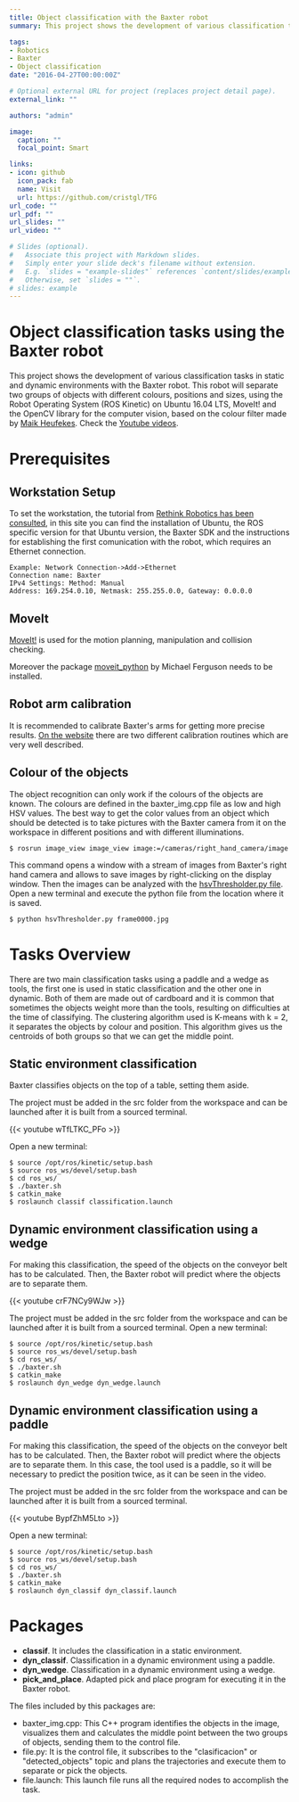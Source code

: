 ```yaml
---
title: Object classification with the Baxter robot
summary: This project shows the development of various classification tasks in static and dynamic environments with the Baxter robot based on color, using also a conveyor where pieces are transported to be classified in real time.

tags:
- Robotics
- Baxter
- Object classification
date: "2016-04-27T00:00:00Z"

# Optional external URL for project (replaces project detail page).
external_link: ""

authors: "admin"

image:
  caption: ""
  focal_point: Smart

links:
- icon: github
  icon_pack: fab
  name: Visit
  url: https://github.com/cristgl/TFG
url_code: ""
url_pdf: ""
url_slides: ""
url_video: ""

# Slides (optional).
#   Associate this project with Markdown slides.
#   Simply enter your slide deck's filename without extension.
#   E.g. `slides = "example-slides"` references `content/slides/example-slides.md`.
#   Otherwise, set `slides = ""`.
# slides: example
---
```


# Object classification tasks using the Baxter robot
This project shows the development of various classification tasks in static and dynamic environments with the Baxter robot. This robot will separate two groups of objects with different colours, positions and sizes, using the Robot Operating System (ROS Kinetic) on Ubuntu 16.04 LTS, MoveIt! and the OpenCV library for the computer vision, based on the colour filter made by [Maik Heufekes](https://github.com/cvr-lab/baxter_pick_and_place). Check the [Youtube videos](https://www.youtube.com/channel/UC9pq0ErS5dWzlCzpUrRdZlg/videos?view_as=subscriber).
 
# Prerequisites

   ## Workstation Setup

To set the workstation, the tutorial from [Rethink Robotics has been consulted](http://sdk.rethinkrobotics.com/wiki/Workstation_Setup), in this site you can find the installation of Ubuntu, the ROS specific version for that Ubuntu version, the Baxter SDK and the instructions for establishing the first comunication with the robot, which requires an Ethernet connection.

    Example: Network Connection->Add->Ethernet
    Connection name: Baxter
    IPv4 Settings: Method: Manual
    Address: 169.254.0.10, Netmask: 255.255.0.0, Gateway: 0.0.0.0
   
   ## MoveIt

   [MoveIt!](http://sdk.rethinkrobotics.com/wiki/MoveIt_Tutorial) is used for the motion planning, manipulation and collision checking.
   
   Moreover the package [moveit_python](https://github.com/mikeferguson/moveit_python) by Michael Ferguson needs to be installed.
   
   ## Robot arm calibration

   It is recommended to calibrate Baxter's arms for getting more precise results. [On the website](http://sdk.rethinkrobotics.com/wiki/Arm_Calibration) there are two different calibration routines which are very well described.
   
   ## Colour of the objects

   The object recognition can only work if the colours of the objects are known. The colours are defined in the baxter_img.cpp file as low and high HSV values. The best way to get the color values from an object which should be detected is to take pictures with the Baxter camera from it on the workspace in different positions and with different illuminations. 

    $ rosrun image_view image_view image:=/cameras/right_hand_camera/image

   This command opens a window with a stream of images from Baxter's right hand camera and allows to save images by right-clicking on the display window.
    Then the images can be analyzed with the [hsvThresholder.py file](https://github.com/saurabheights/IPExperimentTools/tree/master/AnalyzeHSV). Open a new terminal and execute the python file from the location where it is saved.

    $ python hsvThresholder.py frame0000.jpg

# Tasks Overview

There are two main classification tasks using a paddle and a wedge as tools, the first one is used in static classification and the other one in dynamic. Both of them are made out of cardboard and it is common that sometimes the objects weight more than the tools, resulting on difficulties at the time of classifying. The clustering algorithm used is K-means with k = 2, it separates the objects by colour and position. This algorithm gives us the centroids of both groups so that we can get the middle point.


## Static environment classification

Baxter classifies objects on the top of a table, setting them aside.

The project must be added in the src folder from the workspace and can be launched after it is built from a sourced terminal.

{{< youtube wTfLTKC_PFo >}}

Open a new terminal:

    $ source /opt/ros/kinetic/setup.bash
    $ source ros_ws/devel/setup.bash
    $ cd ros_ws/
    $ ./baxter.sh
    $ catkin_make
    $ roslaunch classif classification.launch

## Dynamic environment classification using a wedge

For making this classification, the speed of the objects on the conveyor belt has to be calculated. Then, the Baxter robot will predict where the objects are to separate them.

{{< youtube crF7NCy9WJw >}}

The project must be added in the src folder from the workspace and can be launched after it is built from a sourced terminal.
Open a new terminal:

    $ source /opt/ros/kinetic/setup.bash
    $ source ros_ws/devel/setup.bash
    $ cd ros_ws/
    $ ./baxter.sh
    $ catkin_make
    $ roslaunch dyn_wedge dyn_wedge.launch

## Dynamic environment classification using a paddle

For making this classification, the speed of the objects on the conveyor belt has to be calculated. Then, the Baxter robot will predict where the objects are to separate them. In this case, the tool used is a paddle, so it will be necessary to predict the position twice, as it can be seen in the video.

The project must be added in the src folder from the workspace and can be launched after it is built from a sourced terminal.

{{< youtube BypfZhM5Lto >}}

Open a new terminal:
    
    $ source /opt/ros/kinetic/setup.bash
    $ source ros_ws/devel/setup.bash
    $ cd ros_ws/
    $ ./baxter.sh
    $ catkin_make
    $ roslaunch dyn_classif dyn_classif.launch

# Packages

* **classif**. It includes the classification in a static environment.
* **dyn_classif**. Classification in a dynamic environment using a paddle.
* **dyn_wedge**. Classification in a dynamic environment using a wedge.
* **pick_and_place**. Adapted pick and place program for executing it in the Baxter robot.

The files included by this packages are:
* baxter_img.cpp: This C++ program identifies the objects in the image, visualizes them and calculates the middle point between the two groups of objects, sending them to the control file.
* file.py: It is the control file, it subscribes to the "clasificacion" or "detected_objects" topic and plans the trajectories and execute them to separate or pick the objects.
* file.launch: This launch file runs all the required nodes to accomplish the task.
